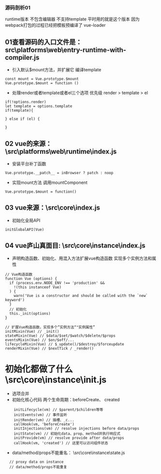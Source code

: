 ### 源码剖析01
runtime版本 不包含编辑器 不支持template 平时用的就是这个版本 因为webpack打包的过程已经把模板预编译了  vue-loader

## 01查看源码的入口文件是：src\platforms\web\entry-runtime-with-compiler.js
- 引入默认$mount方法，并扩展它 编译template
```
const mount = Vue.prototype.$mount
Vue.prototype.$mount = function ()

```
- 处理render或者template或者el三个选项  优先级 render > template > el
```
if(!options.render)
let template = options.template
if(template){

} else if (el) {

}
```

## 02 vue的来源： \src\platforms\web\runtime\index.js

- 安装平台补丁函数
```
Vue.prototype.__patch__ = inBrowser ? patch : noop
```
- 实现mount方法 调用mountComponent
```
Vue.prototype.$mount = function()
```

## 03 vue来源：\src\core\index.js
- 初始化全局API
```
initGlobalAPI(Vue)
```

## 04 vue庐山真面目: \src\core\instance\index.js
- 声明构造函数、初始化、用混入方法扩展vue构造函数 实现多个实例方法和属性
```
// Vue构造函数
function Vue (options) {
  if (process.env.NODE_ENV !== 'production' &&
    !(this instanceof Vue)
  ) {
    warn('Vue is a constructor and should be called with the `new` keyword')
  }
  // 初始化
  this._init(options)
}

// 扩展Vue构造函数，实现多个”实例方法“"实例属性”
initMixin(Vue) // _init()
stateMixin(Vue) // $data/$set/$watch/$delete/$props
eventsMixin(Vue) // $on/$off/...
lifecycleMixin(Vue) // $_update()/$destroy/$forceupdate
renderMixin(Vue) // $nextTick / _render()
```



# 初始化都做了什么  \src\core\instance\init.js
- 选项合并
- 初始化核心代码 两个生命周期：beforeCreate、 created
```
    initLifecycle(vm) // $parent/$children等等
    initEvents(vm) // 事件监听
    initRender(vm) // 插槽、_c...
    callHook(vm, 'beforeCreate')
    initInjections(vm) // resolve injections before data/props
    initState(vm) // 初始化data、prop、method并执行响应式
    initProvide(vm) // resolve provide after data/props
    callHook(vm, 'created') // 这里可以访问组件状态
```
- data/method/props不能重名： \src\core\instance\state.js
```
  // proxy data on instance
  // data/method/props不能重复
```


